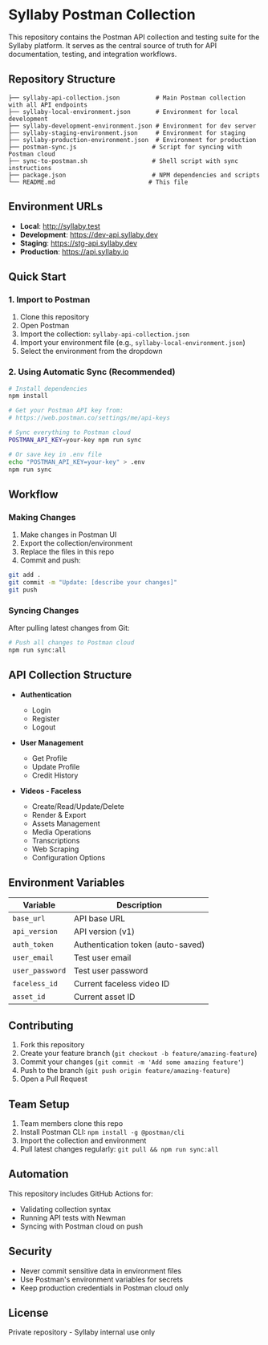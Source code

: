 # Syllaby Postman Collection

This repository contains the Postman API collection and testing suite for the Syllaby platform. It serves as the central source of truth for API documentation, testing, and integration workflows.

## Repository Structure

```
├── syllaby-api-collection.json          # Main Postman collection with all API endpoints
├── syllaby-local-environment.json       # Environment for local development
├── syllaby-development-environment.json # Environment for dev server
├── syllaby-staging-environment.json     # Environment for staging
├── syllaby-production-environment.json  # Environment for production
├── postman-sync.js                     # Script for syncing with Postman cloud
├── sync-to-postman.sh                  # Shell script with sync instructions
├── package.json                        # NPM dependencies and scripts
└── README.md                          # This file
```

## Environment URLs

- **Local**: http://syllaby.test
- **Development**: https://dev-api.syllaby.dev
- **Staging**: https://stg-api.syllaby.dev
- **Production**: https://api.syllaby.io

## Quick Start

### 1. Import to Postman

1. Clone this repository
2. Open Postman
3. Import the collection: `syllaby-api-collection.json`
4. Import your environment file (e.g., `syllaby-local-environment.json`)
5. Select the environment from the dropdown

### 2. Using Automatic Sync (Recommended)

```bash
# Install dependencies
npm install

# Get your Postman API key from:
# https://web.postman.co/settings/me/api-keys

# Sync everything to Postman cloud
POSTMAN_API_KEY=your-key npm run sync

# Or save key in .env file
echo "POSTMAN_API_KEY=your-key" > .env
npm run sync
```

## Workflow

### Making Changes

1. Make changes in Postman UI
2. Export the collection/environment
3. Replace the files in this repo
4. Commit and push:

```bash
git add .
git commit -m "Update: [describe your changes]"
git push
```

### Syncing Changes

After pulling latest changes from Git:

```bash
# Push all changes to Postman cloud
npm run sync:all
```

## API Collection Structure

- **Authentication**
  - Login
  - Register
  - Logout
  
- **User Management**
  - Get Profile
  - Update Profile
  - Credit History
  
- **Videos - Faceless**
  - Create/Read/Update/Delete
  - Render & Export
  - Assets Management
  - Media Operations
  - Transcriptions
  - Web Scraping
  - Configuration Options

## Environment Variables

| Variable | Description |
|----------|-------------|
| `base_url` | API base URL |
| `api_version` | API version (v1) |
| `auth_token` | Authentication token (auto-saved) |
| `user_email` | Test user email |
| `user_password` | Test user password |
| `faceless_id` | Current faceless video ID |
| `asset_id` | Current asset ID |

## Contributing

1. Fork this repository
2. Create your feature branch (`git checkout -b feature/amazing-feature`)
3. Commit your changes (`git commit -m 'Add some amazing feature'`)
4. Push to the branch (`git push origin feature/amazing-feature`)
5. Open a Pull Request

## Team Setup

1. Team members clone this repo
2. Install Postman CLI: `npm install -g @postman/cli`
3. Import the collection and environment
4. Pull latest changes regularly: `git pull && npm run sync:all`

## Automation

This repository includes GitHub Actions for:
- Validating collection syntax
- Running API tests with Newman
- Syncing with Postman cloud on push

## Security

- Never commit sensitive data in environment files
- Use Postman's environment variables for secrets
- Keep production credentials in Postman cloud only

## License

Private repository - Syllaby internal use only
